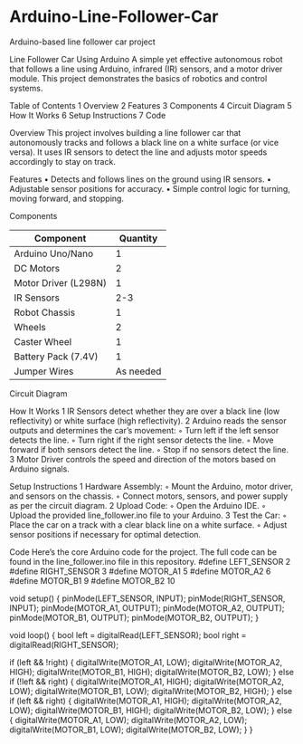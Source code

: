 # Arduino-Line-Follower-Car
Arduino-based line follower car project

Line Follower Car Using Arduino
A simple yet effective autonomous robot that follows a line using Arduino, infrared (IR) sensors, and a motor driver module. This project demonstrates the basics of robotics and control systems.

Table of Contents
	1	Overview
	2	Features
	3	Components
	4	Circuit Diagram
	5	How It Works
	6	Setup Instructions
	7	Code

Overview
This project involves building a line follower car that autonomously tracks and follows a black line on a white surface (or vice versa). It uses IR sensors to detect the line and adjusts motor speeds accordingly to stay on track.

Features
	•	Detects and follows lines on the ground using IR sensors.
	•	Adjustable sensor positions for accuracy.
	•	Simple control logic for turning, moving forward, and stopping.

Components


| Component           | Quantity    |
|---------------------|-------------|
| Arduino Uno/Nano    | 1           |
| DC Motors           | 2           |
| Motor Driver (L298N)| 1           |
| IR Sensors          | 2-3         |
| Robot Chassis       | 1           |
| Wheels              | 2           |
| Caster Wheel        | 1           |
| Battery Pack (7.4V) | 1           |
| Jumper Wires        | As needed   |


Circuit Diagram


How It Works
	1	IR Sensors detect whether they are over a black line (low reflectivity) or white surface (high reflectivity).
	2	Arduino reads the sensor outputs and determines the car’s movement:
	◦	Turn left if the left sensor detects the line.
	◦	Turn right if the right sensor detects the line.
	◦	Move forward if both sensors detect the line.
	◦	Stop if no sensors detect the line.
	3	Motor Driver controls the speed and direction of the motors based on Arduino signals.

Setup Instructions
	1	Hardware Assembly:
	◦	Mount the Arduino, motor driver, and sensors on the chassis.
	◦	Connect motors, sensors, and power supply as per the circuit diagram.
	2	Upload Code:
	◦	Open the Arduino IDE.
	◦	Upload the provided line_follower.ino file to your Arduino.
	3	Test the Car:
	◦	Place the car on a track with a clear black line on a white surface.
	◦	Adjust sensor positions if necessary for optimal detection.

Code
Here’s the core Arduino code for the project. The full code can be found in the line_follower.ino file in this repository.
#define LEFT_SENSOR 2
#define RIGHT_SENSOR 3
#define MOTOR_A1 5
#define MOTOR_A2 6
#define MOTOR_B1 9
#define MOTOR_B2 10

void setup() {
  pinMode(LEFT_SENSOR, INPUT);
  pinMode(RIGHT_SENSOR, INPUT);
  pinMode(MOTOR_A1, OUTPUT);
  pinMode(MOTOR_A2, OUTPUT);
  pinMode(MOTOR_B1, OUTPUT);
  pinMode(MOTOR_B2, OUTPUT);
}

void loop() {
  bool left = digitalRead(LEFT_SENSOR);
  bool right = digitalRead(RIGHT_SENSOR);

  if (left && !right) {
    digitalWrite(MOTOR_A1, LOW);
    digitalWrite(MOTOR_A2, HIGH);
    digitalWrite(MOTOR_B1, HIGH);
    digitalWrite(MOTOR_B2, LOW);
  } else if (!left && right) {
    digitalWrite(MOTOR_A1, HIGH);
    digitalWrite(MOTOR_A2, LOW);
    digitalWrite(MOTOR_B1, LOW);
    digitalWrite(MOTOR_B2, HIGH);
  } else if (left && right) {
    digitalWrite(MOTOR_A1, HIGH);
    digitalWrite(MOTOR_A2, LOW);
    digitalWrite(MOTOR_B1, HIGH);
    digitalWrite(MOTOR_B2, LOW);
  } else {
    digitalWrite(MOTOR_A1, LOW);
    digitalWrite(MOTOR_A2, LOW);
    digitalWrite(MOTOR_B1, LOW);
    digitalWrite(MOTOR_B2, LOW);
  }
}

